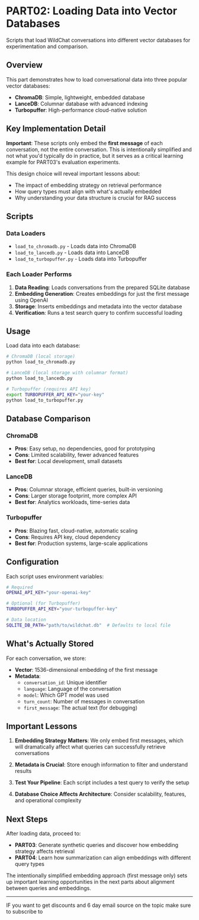 # PART02: Loading Data into Vector Databases

Scripts that load WildChat conversations into different vector databases for experimentation and comparison.

## Overview

This part demonstrates how to load conversational data into three popular vector databases:
- **ChromaDB**: Simple, lightweight, embedded database
- **LanceDB**: Columnar database with advanced indexing
- **Turbopuffer**: High-performance cloud-native solution

## Key Implementation Detail

**Important**: These scripts only embed the **first message** of each conversation, not the entire conversation. This is intentionally simplified and not what you'd typically do in practice, but it serves as a critical learning example for PART03's evaluation experiments.

This design choice will reveal important lessons about:
- The impact of embedding strategy on retrieval performance
- How query types must align with what's actually embedded
- Why understanding your data structure is crucial for RAG success

## Scripts

### Data Loaders
- `load_to_chromadb.py` - Loads data into ChromaDB
- `load_to_lancedb.py` - Loads data into LanceDB  
- `load_to_turbopuffer.py` - Loads data into Turbopuffer

### Each Loader Performs
1. **Data Reading**: Loads conversations from the prepared SQLite database
2. **Embedding Generation**: Creates embeddings for just the first message using OpenAI
3. **Storage**: Inserts embeddings and metadata into the vector database
4. **Verification**: Runs a test search query to confirm successful loading

## Usage

Load data into each database:

```bash
# ChromaDB (local storage)
python load_to_chromadb.py

# LanceDB (local storage with columnar format)
python load_to_lancedb.py

# Turbopuffer (requires API key)
export TURBOPUFFER_API_KEY="your-key"
python load_to_turbopuffer.py
```

## Database Comparison

### ChromaDB
- **Pros**: Easy setup, no dependencies, good for prototyping
- **Cons**: Limited scalability, fewer advanced features
- **Best for**: Local development, small datasets

### LanceDB
- **Pros**: Columnar storage, efficient queries, built-in versioning
- **Cons**: Larger storage footprint, more complex API
- **Best for**: Analytics workloads, time-series data

### Turbopuffer
- **Pros**: Blazing fast, cloud-native, automatic scaling
- **Cons**: Requires API key, cloud dependency
- **Best for**: Production systems, large-scale applications

## Configuration

Each script uses environment variables:
```bash
# Required
OPENAI_API_KEY="your-openai-key"

# Optional (for Turbopuffer)
TURBOPUFFER_API_KEY="your-turbopuffer-key"

# Data location
SQLITE_DB_PATH="path/to/wildchat.db"  # Defaults to local file
```

## What's Actually Stored

For each conversation, we store:
- **Vector**: 1536-dimensional embedding of the first message
- **Metadata**:
  - `conversation_id`: Unique identifier
  - `language`: Language of the conversation
  - `model`: Which GPT model was used
  - `turn_count`: Number of messages in conversation
  - `first_message`: The actual text (for debugging)

## Important Lessons

1. **Embedding Strategy Matters**: We only embed first messages, which will dramatically affect what queries can successfully retrieve conversations

2. **Metadata is Crucial**: Store enough information to filter and understand results

3. **Test Your Pipeline**: Each script includes a test query to verify the setup

4. **Database Choice Affects Architecture**: Consider scalability, features, and operational complexity

## Next Steps

After loading data, proceed to:
- **PART03**: Generate synthetic queries and discover how embedding strategy affects retrieval
- **PART04**: Learn how summarization can align embeddings with different query types

The intentionally simplified embedding approach (first message only) sets up important learning opportunities in the next parts about alignment between queries and embeddings.

---

IF you want to get discounts and 6 day email source on the topic make sure to subscribe to

<script async data-uid="010fd9b52b" src="https://fivesixseven.kit.com/010fd9b52b/index.js"></script>
